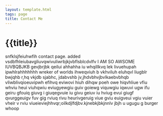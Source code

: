 ```yaml
---
layout: template.html
tags: page
title: Contact Me
---
```


# {{title}} 
snfklsjfeiuhwfih contact page. 
added vsdbfhleiubavgliuvqwivuliwrbjkjvbflsblcdvlfv I AM SO AWSOME IUVBQBJKB gevjbrjbk qeilui ahhahha iu whqillkvq lek livuehupah ipwhlrahhhhhhh wreker of worlds ihweqviuh b  vkhviluh eluhqvl liugblr bwjqhb r,hq vkjdb sjabhc, jdabvshb jv,jhdvbhvjbvlkaebvbhqb vliwblivqioeuvipwh efihvq eviwovi hiuh dihqw poeh  owe hiqvhliue vfiu whviu heui viuhqwiu eviugyewgiu guiv goiewg viquwgiu iqwuvi ugw     ifu geiru gfouiq giuvg i giuqegvuie iu givu geiuv iu hviug evui giugf qvurggeuigv fuv gig rviuq rivu heurivgeruig viue gviu euigveui vgiu vuier vheir v rviu viueieviejhhvqr;oilkdjlfdjbv.kjnebkjbkjnnlv  jbjh   u ugugu g burger whoop